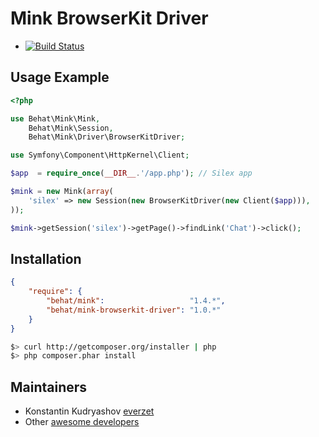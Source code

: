 Mink BrowserKit Driver
======================

- [![Build Status](https://secure.travis-ci.org/Behat/MinkBrowserKitDriver.png?branch=master)](http://travis-ci.org/Behat/MinkBrowserKitDriver)

Usage Example
-------------

``` php
<?php

use Behat\Mink\Mink,
    Behat\Mink\Session,
    Behat\Mink\Driver\BrowserKitDriver;

use Symfony\Component\HttpKernel\Client;

$app  = require_once(__DIR__.'/app.php'); // Silex app

$mink = new Mink(array(
    'silex' => new Session(new BrowserKitDriver(new Client($app))),
));

$mink->getSession('silex')->getPage()->findLink('Chat')->click();
```

Installation
------------

``` json
{
    "require": {
        "behat/mink":                   "1.4.*",
        "behat/mink-browserkit-driver": "1.0.*"
    }
}
```

``` bash
$> curl http://getcomposer.org/installer | php
$> php composer.phar install
```

Maintainers
-----------

* Konstantin Kudryashov [everzet](http://github.com/everzet)
* Other [awesome developers](https://github.com/Behat/MinkBrowserKitDriver/graphs/contributors)
